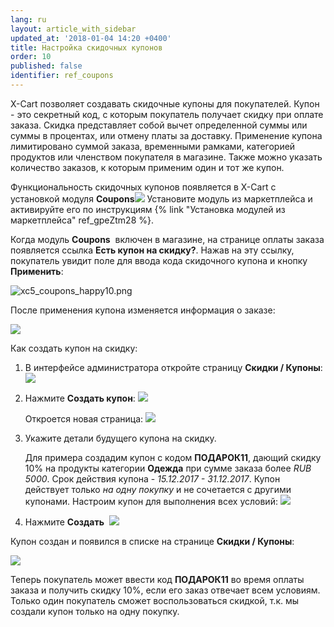 ```yaml
---
lang: ru
layout: article_with_sidebar
updated_at: '2018-01-04 14:20 +0400'
title: Настройка скидочных купонов
order: 10
published: false
identifier: ref_coupons
---
```

X-Cart позволяет создавать скидочные купоны для покупателей. Купон - это секретный код, c которым покупатель получает скидку при оплате заказа. Скидка представляет собой вычет определенной суммы или суммы в процентах, или отмену платы за доставку. Применение купона лимитировано суммой заказа, временными рамками, категорией продуктов или членством покупателя в магазине. Также можно указать количество заказов, к которым применим один и тот же купон.

Функциональность скидочных купонов появляется в X-Cart с установкой модуля **Coupons**![]({{site.baseurl}}/attachments/6389790/8719428.png) Установите модуль из маркетплейса и активируйте его по инструкциям {% link "Установка модулей из маркетплейса" ref_gpeZtm28 %}.

Когда модуль **Coupons**  включен в магазине, на странице оплаты заказа появляется ссылка **Есть купон на скидку?**. Нажав на эту ссылку, покупатель увидит поле для ввода кода скидочного купона и кнопку **Применить**:

![xc5_coupons_happy10.png]({{site.baseurl}}/attachments/ref_SGI1FqdC/xc5_coupons_happy10.png)

После применения купона изменяется информация о заказе:

![]({{site.baseurl}}/attachments/6389790/8719437.png)

Как создать купон на скидку:

1.  В интерфейсе администратора откройте страницу **Скидки / Купоны**:
    ![]({{site.baseurl}}/attachments/6389790/8719429.png)
    
2.  Нажмите **Создать купон**:
    ![]({{site.baseurl}}/attachments/6389790/8719430.png)
    
    Откроется новая страница:
    ![]({{site.baseurl}}/attachments/6389790/8719431.png)

3.  Укажите детали будущего купона на скидку. 

    Для примера создадим купон с кодом **ПОДАРОК11**, дающий скидку 10% на продукты категории **Одежда** при сумме заказа более _RUB 5000_. Срок действия купона - _15.12.2017 - 31.12.2017_. Купон действует только _на одну покупку_ и не сочетается с другими купонами. Настроим купон для выполнения всех условий:
    ![]({{site.baseurl}}/attachments/6389790/8719432.png)

4.  Нажмите **Создать** 
    ![]({{site.baseurl}}/attachments/6389790/8719434.png)

Купон создан и появился в списке на странице **Скидки / Купоны**:

![]({{site.baseurl}}/attachments/6389790/8719435.png)

Теперь покупатель может ввести код **ПОДАРОК11** во время оплаты заказа и получить скидку 10%, если его заказ отвечает всем условиям. Только один покупатель сможет воспользоваться скидкой, т.к. мы создали купон только на одну покупку.




